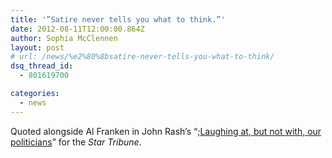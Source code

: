 ```yaml
---
title: '​”Satire never tells you what to think.”'
date: 2012-08-11T12:00:00.864Z
author: Sophia McClennen
layout: post
# url: /news/%e2%80%8bsatire-never-tells-you-what-to-think/
dsq_thread_id:
  - 801619700

categories: 
  - news
---
```

Quoted alongside Al Franken in John Rash’s “;[Laughing at, but not with, our politicians][1]” for the *Star Tribune*.

 [1]: https://www.startribune.com/opinion/commentaries/165790446.html